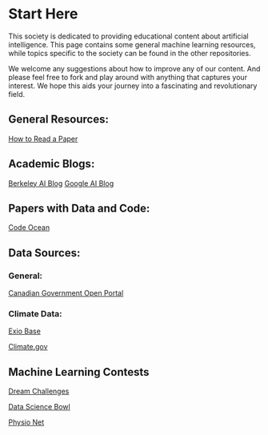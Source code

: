 # Start Here
This society is dedicated to providing educational content about artificial intelligence. This page contains some general machine learning resources, while topics specific to the society can be found in the other repositories. 

We welcome any suggestions about how to improve any of our content. And please feel free to fork and play around with anything that captures your interest. We hope this aids your journey into a fascinating and revolutionary field. 

## General Resources:
[How to Read a Paper](http://blizzard.cs.uwaterloo.ca/keshav/home/Papers/data/07/paper-reading.pdf)

## Academic Blogs:
[Berkeley AI Blog](https://bair.berkeley.edu/blog/)
[Google AI Blog](https://ai.googleblog.com/)



## Papers with Data and Code:
[Code Ocean](https://codeocean.com/explore/capsules)

## Data Sources:

### General:
[Canadian Government Open Portal](https://open.canada.ca/data/en/dataset)

### Climate Data:
[Exio Base](https://www.exiobase.eu/)

[Climate.gov](https://www.climate.gov/)

## Machine Learning Contests
[Dream Challenges](http://dreamchallenges.org/)

[Data Science Bowl](https://datasciencebowl.com/)

[Physio Net](https://physionet.org/challenge/)

